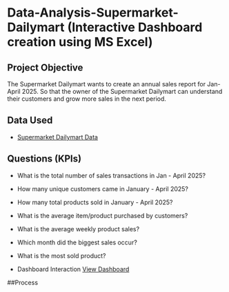 # Data-Analysis-Supermarket-Dailymart (Interactive Dashboard creation using MS Excel)

## Project Objective
The Supermarket Dailymart wants to create an annual sales report for Jan-April 2025. So that the owner of the Supermarket Dailymart can understand their customers and grow more sales in the next period.

## Data Used
- <a href=https://github.com/jefryramadhan/Data-Analysis-Supermarket-Dailymart/blob/main/Supermarket%20Data%20Analysist.xlsx>Supermarket Dailymart Data</a>

## Questions (KPIs)
- What is the total number of sales transactions in Jan - April 2025?
- How many unique customers came in January - April 2025?
- How many total products sold in January - April 2025?
- What is the average item/product purchased by customers?
- What is the average weekly product sales?
- Which month did the biggest sales occur?
- What is the most sold product?

- Dashboard Interaction <a href=https://github.com/jefryramadhan/Data-Analysis-Supermarket-Dailymart/blob/main/Dashboard%20Dailymart.png>View Dashboard</a>

##Process
